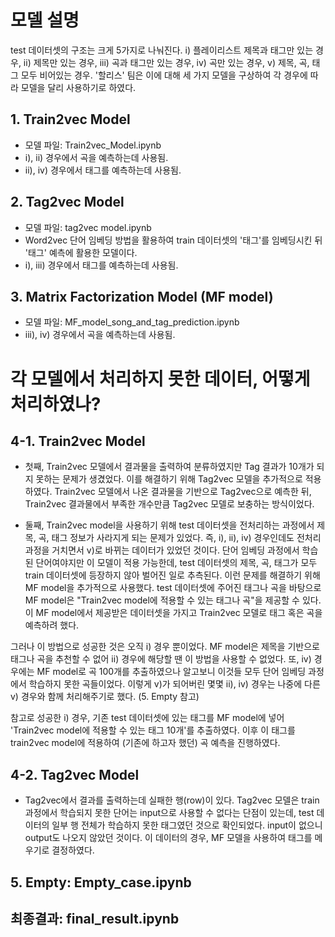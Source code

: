 # 모델 설명
test 데이터셋의 구조는 크게 5가지로 나눠진다. i) 플레이리스트 제목과 태그만 있는 경우, ii) 제목만 있는 경우, iii) 곡과 태그만 있는 경우, iv) 곡만 있는 경우, v) 제목, 곡, 태그 모두 비어있는 경우. '할리스' 팀은 이에 대해 세 가지 모델을 구상하여 각 경우에 따라 모델을 달리 사용하기로 하였다.

## 1. Train2vec Model
* 모델 파일: Train2vec_Model.ipynb
* i), ii) 경우에서 곡을 예측하는데 사용됨.
* ii), iv) 경우에서 태그를 예측하는데 사용됨.

## 2. Tag2vec Model
* 모델 파일: tag2vec model.ipynb
* Word2vec 단어 임베딩 방법을 활용하여 train 데이터셋의 '태그'를 임베딩시킨 뒤 '태그' 예측에 활용한 모델이다.
* i), iii) 경우에서 태그를 예측하는데 사용됨.

## 3. Matrix Factorization Model (MF model)
* 모델 파일: MF_model_song_and_tag_prediction.ipynb
* iii), iv) 경우에서 곡을 예측하는데 사용됨.

# 각 모델에서 처리하지 못한 데이터, 어떻게 처리하였나?
## 4-1. Train2vec Model
* 첫째, Train2vec 모델에서 결과물을 출력하여 분류하였지만 Tag 결과가 10개가 되지 못하는 문제가 생겼었다. 이를 해결하기 위해 Tag2vec 모델을 추가적으로 적용하였다. Train2vec 모델에서 나온 결과물을 기반으로 Tag2vec으로 예측한 뒤, Train2vec 결과물에서 부족한 개수만큼 Tag2vec 모델로 보충하는 방식이었다.

* 둘째, Train2vec model을 사용하기 위해 test 데이터셋을 전처리하는 과정에서 제목, 곡, 태그 정보가 사라지게 되는 문제가 있었다. 즉, i), ii), iv) 경우인데도 전처리 과정을 거치면서 v)로 바뀌는 데이터가 있었던 것이다. 단어 임베딩 과정에서 학습된 단어여야지만 이 모델이 적용 가능한데, test 데이터셋의 제목, 곡, 태그가 모두 train 데이터셋에 등장하지 않아 벌어진 일로 추측된다. 이런 문제를 해결하기 위해 MF model을 추가적으로 사용했다. test 데이터셋에 주어진 태그나 곡을 바탕으로 MF model은 "Train2vec model에 적용할 수 있는 태그나 곡"을 제공할 수 있다. 이 MF model에서 제공받은 데이터셋을 가지고 Train2vec 모델로 태그 혹은 곡을 예측하려 했다.

그러나 이 방법으로 성공한 것은 오직 i) 경우 뿐이었다. MF model은 제목을 기반으로 태그나 곡을 추천할 수 없어 ii) 경우에 해당할 땐 이 방법을 사용할 수 없었다. 또, iv) 경우에는 MF model로 곡 100개를 추출하였으나 알고보니 이것들 모두 단어 임베딩 과정에서 학습하지 못한 곡들이었다. 이렇게 v)가 되어버린 몇몇 ii), iv) 경우는 나중에 다른 v) 경우와 함께 처리해주기로 했다. (5. Empty 참고)

참고로 성공한 i) 경우, 기존 test 데이터셋에 있는 태그를 MF model에 넣어 'Train2vec model에 적용할 수 있는 태그 10개'를 추출하였다. 이후 이 태그를 train2vec model에 적용하여 (기존에 하고자 했던) 곡 예측을 진행하였다.

## 4-2. Tag2vec Model
* Tag2vec에서 결과를 출력하는데 실패한 행(row)이 있다. Tag2vec 모델은 train 과정에서 학습되지 못한 단어는 input으로 사용할 수 없다는 단점이 있는데, test 데이터의 일부 행 전체가 학습하지 못한 태그였던 것으로 확인되었다. input이 없으니 output도 나오지 않았던 것이다. 이 데이터의 경우, MF 모델을 사용하여 태그를 메우기로 결정하였다.

## 5. Empty: Empty_case.ipynb

## 최종결과: final_result.ipynb
